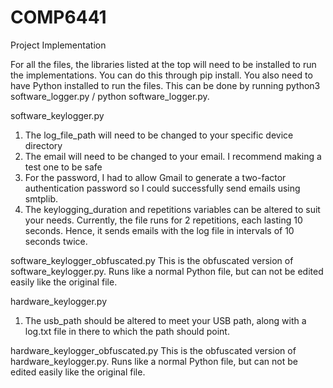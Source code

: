 # COMP6441
Project Implementation

For all the files, the libraries listed at the top will need to be installed to run the implementations. You can do this through pip install. You also need to have Python installed to run the files. This can be done by running python3 software_logger.py / python software_logger.py. 

software_keylogger.py
1. The log_file_path will need to be changed to your specific device directory
2. The email will need to be changed to your email. I recommend making a test one to be safe
3. For the password, I had to allow Gmail to generate a two-factor authentication password so I could successfully send emails using smtplib.
4. The keylogging_duration and repetitions variables can be altered to suit your needs. Currently, the file runs for 2 repetitions, each lasting 10 seconds. Hence, it sends emails with the log file in intervals of 10 seconds twice.

software_keylogger_obfuscated.py
This is the obfuscated version of software_keylogger.py. Runs like a normal Python file, but can not be edited easily like the original file.

hardware_keylogger.py
1. The usb_path should be altered to meet your USB path, along with a log.txt file in there to which the path should point.

hardware_keylogger_obfuscated.py
This is the obfuscated version of hardware_keylogger.py. Runs like a normal Python file, but can not be edited easily like the original file.

